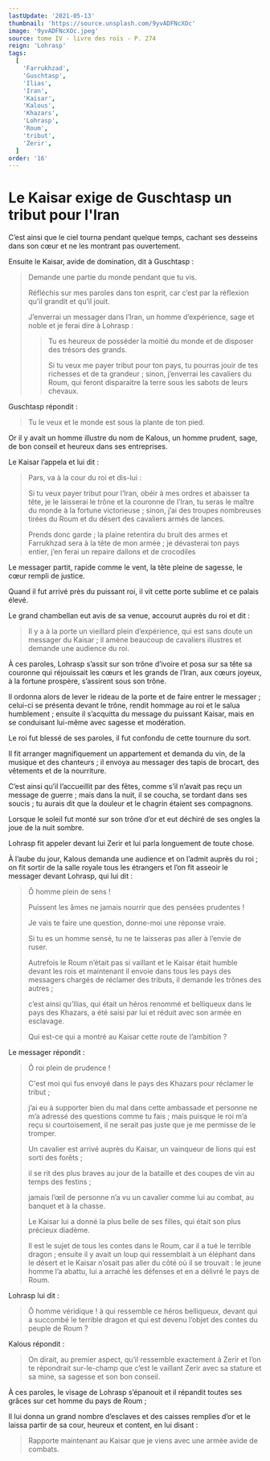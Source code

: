 ```yaml
---
lastUpdate: '2021-05-13'
thumbnail: 'https://source.unsplash.com/9yvADFNcXOc'
image: '9yvADFNcXOc.jpeg'
source: tome IV - livre des rois - P. 274
reign: 'Lohrasp'
tags:
  [
    'Farrukhzad',
    'Guschtasp',
    'Ilias',
    'Iran',
    'Kaisar',
    'Kalous',
    'Khazars',
    'Lohrasp',
    'Roum',
    'tribut',
    'Zerir',
  ]
order: '16'
---
```


# Le Kaisar exige de Guschtasp un tribut pour l'Iran

C’est ainsi que le ciel tourna pendant quelque temps, cachant ses desseins dans son cœur et ne les montrant pas ouvertement.

Ensuite le Kaisar, avide de domination, dit à Guschtasp :

> Demande une partie du monde pendant que tu vis.
>
> Réfléchis sur mes paroles dans ton esprit, car c’est par la réflexion qu’il grandit et qu’il jouit.
>
> J’enverrai un messager dans l’Iran, un homme d’expérience, sage et noble et je ferai dire à Lohrasp :
>
> > Tu es heureux de posséder la moitié du monde et de disposer des trésors des grands.
> >
> > Si tu veux me payer tribut pour ton pays, tu pourras jouir de tes richesses et de ta grandeur ; sinon, j’enverrai les cavaliers du Roum, qui feront disparaitre la terre sous les sabots de leurs chevaux.

Guschtasp répondit :

> Tu le veux et le monde est sous la plante de ton pied.

Or il y avait un homme illustre du nom de Kalous, un homme prudent, sage, de bon conseil et heureux dans ses entreprises.

Le Kaisar l’appela et lui dit :

> Pars, va à la cour du roi et dis-lui :
>
> Si tu veux payer tribut pour l’Iran, obéir à mes ordres et abaisser ta tête, je le laisserai le trône et la couronne de l’Iran, tu seras le maître du monde à la fortune victorieuse ; sinon, j’ai des troupes nombreuses tirées du Roum et du désert des cavaliers armés de lances.
>
> Prends donc garde ; la plaine retentira du bruit des armes et Farrukhzad sera à la tête de mon armée ; je dévasterai ton pays entier, j’en ferai un repaire dallons et de crocodiles

Le messager partit, rapide comme le vent, la tête pleine de sagesse, le cœur rempli de justice.

Quand il fut arrivé près du puissant roi, il vit cette porte sublime et ce palais élevé.

Le grand chambellan eut avis de sa venue, accourut auprès du roi et dit :

> Il y a à la porte un vieillard plein d’expérience, qui est sans doute un messager du Kaisar ; il amène beaucoup de cavaliers illustres et demande une audience du roi.

À ces paroles, Lohrasp s’assit sur son trône d’ivoire et posa sur sa tête sa couronne qui réjouissait les cœurs et les grands de l’Iran, aux cœurs joyeux, à la fortune prospère, s’assirent sous son trône.

Il ordonna alors de lever le rideau de la porte et de faire entrer le messager ; celui-ci se présenta devant le trône, rendit hommage au roi et le salua humblement ; ensuite il s’acquitta du message du puissant Kaisar, mais en se conduisant lui-même avec sagesse et modération.

Le roi fut blessé de ses paroles, il fut confondu de cette tournure du sort.

Il fit arranger magnifiquement un appartement et demanda du vin, de la musique et des chanteurs ; il envoya au messager des tapis de brocart, des vêtements et de la nourriture.

C’est ainsi qu’il l’accueillit par des fêtes, comme s’il n’avait pas reçu un message de guerre ; mais dans la nuit, il se coucha, se tordant dans ses soucis ; tu aurais dit que la douleur et le chagrin étaient ses compagnons.

Lorsque le soleil fut monté sur son trône d’or et eut déchiré de ses ongles la joue de la nuit sombre.

Lohrasp fit appeler devant lui Zerir et lui parla longuement de toute chose.

À l’aube du jour, Kalous demanda une audience et on l’admit auprès du roi ; on fit sortir de la salle royale tous les étrangers et l’on fit asseoir le messager devant Lohrasp, qui lui dit :

> Ô homme plein de sens !
>
> Puissent les âmes ne jamais nourrir que des pensées prudentes !
>
> Je vais te faire une question, donne-moi une réponse vraie.
>
> Si tu es un homme sensé, tu ne te laisseras pas aller à l’envie de ruser.
>
> Autrefois le Roum n’était pas si vaillant et le Kaisar était humble devant les rois et maintenant il envoie dans tous les pays des messagers chargés de réclamer des tributs, il demande les trônes des autres ;
>
> c’est ainsi qu’Ilias, qui était un héros renommé et belliqueux dans le pays des Khazars, a été saisi par lui et réduit avec son armée en esclavage.
>
> Qui est-ce qui a montré au Kaisar cette route de l’ambition ?

Le messager répondit :

> Ô roi plein de prudence !
>
> C'est moi qui fus envoyé dans le pays des Khazars pour réclamer le tribut ;
>
> j’ai eu à supporter bien du mal dans cette ambassade et personne ne m’a adressé des questions comme tu fais ; mais puisque le roi m’a reçu si courtoisement, il ne serait pas juste que je me permisse de le tromper.
>
> Un cavalier est arrivé auprès du Kaisar, un vainqueur de lions qui est sorti des forêts ;
>
> il se rit des plus braves au jour de la bataille et des coupes de vin au temps des festins ;
>
> jamais l’œil de personne n’a vu un cavalier comme lui au combat, au banquet et à la chasse.
>
> Le Kaisar lui a donné la plus belle de ses filles, qui était son plus précieux diadème.
>
> Il est le sujet de tous les contes dans le Roum, car il a tué le terrible dragon ; ensuite il y avait un loup qui ressemblait à un éléphant dans le désert et le Kaisar n’osait pas aller du côté où il se trouvait : le jeune homme l’a abattu, lui a arraché les défenses et en a délivré le pays de Roum.

Lohrasp lui dit :

> Ô homme véridique ! à qui ressemble ce héros belliqueux, devant qui a succombé le terrible dragon et qui est devenu l’objet des contes du peuple de Roum ?

Kalous répondit :

> On dirait, au premier aspect, qu’il ressemble exactement à Zerir et l’on te répondrait sur-le-champ que c’est le vaillant Zerir avec sa stature et sa mine, sa sagesse et son bon conseil.

À ces paroles, le visage de Lohrasp s’épanouit et il répandit toutes ses grâces sur cet homme du pays de Roum ;

Il lui donna un grand nombre d’esclaves et des caisses remplies d’or et le laissa partir de sa cour, heureux et content, en lui disant :

> Rapporte maintenant au Kaisar que je viens avec une armée avide de combats.
